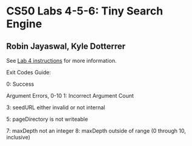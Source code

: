 # CS50 Labs 4-5-6: Tiny Search Engine

## Robin Jayaswal, Kyle Dotterrer

See [Lab 4 instructions](http://www.cs.dartmouth.edu/~cs50/Labs/Lab4.html)
for more information.


Exit Codes Guide:

0: Success

Argument Errors, 0-10
1: Incorrect Argument Count

3: seedURL either invalid or not internal

5: pageDirectory is not writeable

7: maxDepth not an integer
8: maxDepth outside of range (0 through 10, inclusive)